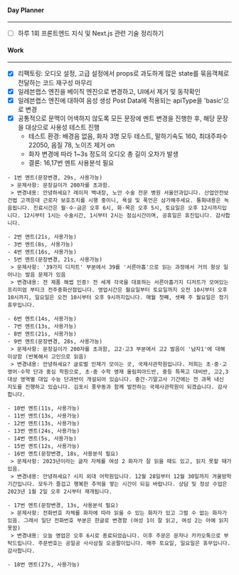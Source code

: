 
#### Day Planner
---
- [ ] 하루 1회 프론트엔드 지식 및 Next.js 관련 기술 정리하기


#### Work
---
- [x] 리팩토링: 오디오 설정, 고급 설정에서 props로 과도하게 많은 state를 묶음객체로 전달하는 코드 재구성 마무리
- [x] 일레븐랩스 엔진을 베이직 엔진으로 변경하고, UI에서 제거 및 동작확인
- [x] 일레븐랩스 엔진에 대하여 음성 생성 Post Data에 적용되는 apiType을 'basic'으로 변경
- [x] 공통적으로 문맥이 어색하지 않도록 모든 문장에 멘트 변경을 진행한 후, 해당 문장을 대상으로 사용성 테스트 진행
	- 테스트 환경: 배경음 없음, 화자 3명 모두 테스트, 말하기속도 160, 최대주파수 22050, 음질 78, 노이즈 제거 on
	- 화자 변경에 따라 1~3s 정도의 오디오 총 길이 오차가 발생
	- 결론: 16,17번 멘트 사용분석 필요

```plaintext
- 1번 멘트(문장변경, 29s, 사용가능)
 > 문제사항: 문장길이가 200자를 초과함.
 > 변경내용: 안녕하세요? 레이저 백내장, 노안 수술 전문 병원 서울안과입니다. 산업안전보건법 고객응대 근로자 보호조치를 시행 중이니, 욕설 및 폭언은 삼가해주세요. 통화내용은 녹음됩니다. 진료시간은 월·수·금은 오후 6시, 화·목은 오후 5시, 토요일은 오후 12시까지입니다. 12시부터 1시는 수술시간, 1시부터 2시는 점심시간이며, 공휴일은 휴진입니다. 감사합니다.

- 2번 멘트(21s, 사용가능)
- 3번 멘트(8s, 사용가능)
- 4번 멘트(16s, 사용가능)
- 5번 멘트(문장변경, 21s, 사용가능)
 > 문제사항: '39가지 디저트' 부분에서 39를 '서른아홉'으로 읽는 과정에서 거의 항상 일어나는 발음 문제가 있음
 > 변경내용: 전 제품 해썹 인증! 전 세계 각국을 대표하는 서른아홉가지 디저트가 모여있는 프리미엄 부티크 전주중화산점입니다. 영업시간은 월요일부터 토요일까지 오전 10시부터 오후 10시까지, 일요일은 오전 10시부터 오후 9시까지입니다. 매월 첫째, 셋째 주 월요일은 정기휴무입니다.

- 6번 멘트(14s, 사용가능)
- 7번 멘트(13s, 사용가능)
- 8번 멘트(21s, 사용가능)
- 9번 멘트(문장변경, 28s, 사용가능)
 > 문제사항: 문장길이가 200자를 초과함, 고2·고3 부분에서 고2 발음이 '남자1'에 대해 이상함 (반복해서 고인으로 읽음)
 > 변경내용: 안녕하세요? 글로벌 인재가 모이는 곳, 국제사관학원입니다. 저희는 초·중·고 영어·수학 단과 중심 학원으로, 초·중 수학 영재 올림피아드반, 중등 특목고 대비반, 고2,3 대상 영역별 대입 수능 단과반이 개설되어 있습니다. 중간·기말고사 기간에는 전 과목 내신 지도를 진행하고 있습니다. 김포시 풍무동과 함께 발전하는 국제사관학원이 되겠습니다. 감사합니다.
 
- 10번 멘트(11s, 사용가능)
- 11번 멘트(13s, 사용가능)
- 12번 멘트(13s, 사용가능)
- 13번 멘트(24s, 사용가능)
- 14번 멘트(5s, 사용가능)
- 15번 멘트(12s, 사용가능)
- 16번 멘트(문장변경, 18s, 사용분석 필요)
 > 문제사항: 2023년이라는 글자 자체를 여성 2 화자가 잘 읽을 때도 있고, 읽지 못할 때가 있음.
 > 변경내용: 안녕하세요? 시지 외대 어학원입니다. 12월 28일부터 12월 30일까지 겨울방학 기간입니다. 모두가 즐겁고 행복한 추억을 쌓는 시간이 되길 바랍니다. 상담 및 정상 수업은 2023년 1월 2일 오후 2시부터 재개됩니다.
 
- 17번 멘트(문장변경, 13s, 사용분석 필요)
 > 문제사항: 전화번호 자체를 화자에 따라 읽을 수 있는 화자가 있고 그럴 수 없는 화자가 있음. 그래서 일단 전화번호 부분은 한글로 변경함 (여성 1이 잘 읽고, 여성 2는 아예 읽지 못함)
 > 변경내용: 오늘 영업은 오후 6시로 종료되었습니다. 이후 주문은 문자나 카카오톡으로 부탁드립니다. 주문번호는 공일공 사사삼칠 오공팔이입니다. 매주 토요일, 일요일은 휴무입니다. 감사합니다.
 
- 18번 멘트(27s, 사용가능)
```

